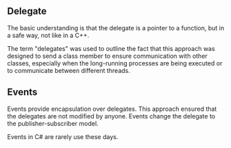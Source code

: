 ﻿## Delegate

The basic understanding is that the delegate is a pointer to a function, but in a safe way, not like in a C++.

The term "delegates" was used to outline the fact that this approach was designed to send a class member to 
ensure communication with other classes, especially when the long-running processes are being executed or to 
communicate between different threads.

## Events

Events provide encapsulation over delegates. This approach ensured that the delegates are not modified by anyone.
Events change the delegate to the publisher-subscriber model.

Events in C# are rarely use these days.
